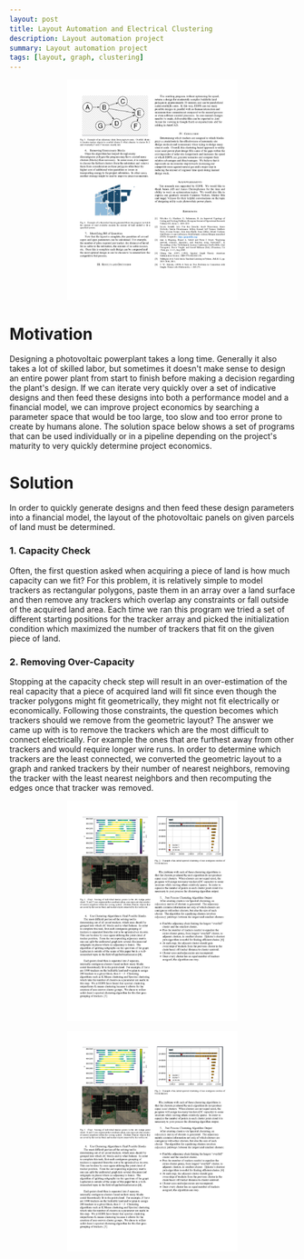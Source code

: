 ```yaml
---
layout: post
title: Layout Automation and Electrical Clustering
description: Layout automation project
summary: Layout automation project
tags: [layout, graph, clustering]
---
```


<p align="center">
    <img src="assets/images/layout-ac-clusters.png/" width=300>
</p>

# Motivation
Designing a photovoltaic powerplant takes a long time.  Generally it also takes a lot of skilled labor, but sometimes it doesn't make sense to design an entire power plant from start to finish before making a decision regarding the plant's design.  If we can iterate very quickly over a set of indicative designs and then feed these designs into both a performance model and a financial model, we can improve project economics by searching a parameter space that would be too large, too slow and too error prone to create by humans alone.  The solution space below shows a set of programs that can be used individually or in a pipeline depending on the project's maturity to very quickly determine project economics.

# Solution
In order to quickly generate designs and then feed these design parameters into a financial model, the layout of the photovoltaic panels on given parcels of land must be determined. 

### 1. Capacity Check
Often, the first question asked when acquiring a piece of land is how much capacity can we fit?  For this problem, it is relatively simple to model trackers as rectangular polygons, paste them in an array over a land surface and then remove any trackers which overlap any constraints or fall outside of the acquired land area.  Each time we ran this program we tried a set of different starting positions for the tracker array and picked the initialization condition which maximized the number of trackers that fit on the given piece of land.

### 2. Removing Over-Capacity
Stopping at the capacity check step will result in an over-estimation of the real capacity that a piece of acquired land will fit since even though the tracker polygons might fit geometrically, they might not fit electrically or economically.  Following those constraints, the question becomes which trackers should we remove from the geometric layout?  The answer we came up with is to remove the trackers which are the most difficult to connect electrically.  For example the ones that are furthest away from other trackers and would require longer wire runs.  In order to determine which trackers are the least connected, we converted the geometric layout to a graph and ranked trackers by their number of nearest neighbors, removing the tracker with the least nearest neighbors and then recomputing the edges once that tracker was removed.

<p align="center">
    <img src="assets/images/layout-nearest-neighbors.png/" width="300">
</p>

<p align="center">
    <img src="assets/images/layout-over-capacity.png/" width="300">
</p>